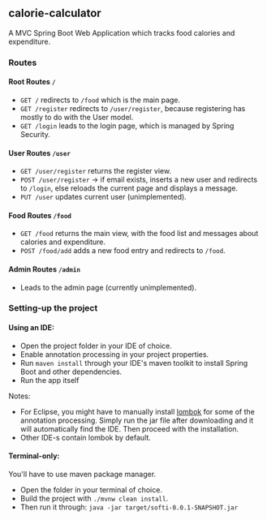 ## calorie-calculator

A MVC Spring Boot Web Application which tracks food calories and expenditure.

### Routes

#### Root Routes ```/```
- ```GET /``` redirects to ```/food``` which is the main page.
- ```GET /register``` redirects to ```/user/register```, because registering has mostly to do with the User model.
- ```GET /login``` leads to the login page, which is managed by Spring Security.

#### User Routes ```/user```
- ```GET /user/register``` returns the register view.
- ```POST /user/register``` -> if email exists, inserts a new user and redirects to ```/login```, else reloads the current page and displays a message.
- ```PUT /user``` updates current user (unimplemented).

#### Food Routes ```/food```
- ```GET /food``` returns the main view, with the food list and messages about calories and expenditure.
- ```POST /food/add``` adds a new food entry and redirects to ```/food```.

#### Admin Routes ```/admin```
-  Leads to the admin page (currently unimplemented).


### Setting-up the project

#### Using an IDE:

- Open the project folder in your IDE of choice.
- Enable annotation processing in your project properties.
- Run ```maven install``` through your IDE's maven toolkit to install Spring Boot and other dependencies.
- Run the app itself

Notes:
- For Eclipse, you might have to manually install [lombok](https://projectlombok.org/download) for some of the annotation processing. Simply run the jar file after downloading and it will automatically find the IDE. Then proceed with the installation.
- Other IDE-s contain lombok by default.

#### Terminal-only:

You'll have to use maven package manager.
- Open the folder in your terminal of choice.
- Build the project with ```./mvnw clean install```.
- Then run it through: ```java -jar target/softi-0.0.1-SNAPSHOT.jar```